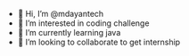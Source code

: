 - 👋 Hi, I’m @mdayantech
- 👀 I’m interested in coding challenge
- 🌱 I’m currently learning java
- 💞️ I’m looking to collaborate to get internship 

<!---
mdayantech/mdayantech is a ✨ special ✨ repository because its `README.md` (this file) appears on your GitHub profile.
You can click the Preview link to take a look at your changes.
--->
